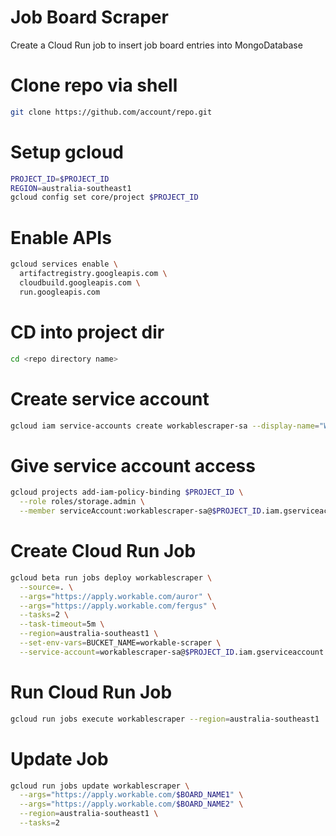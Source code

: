 # Job Board Scraper

Create a Cloud Run job to insert job board entries into MongoDatabase

# Clone repo via shell

```sh
git clone https://github.com/account/repo.git
```

# Setup gcloud

```sh
PROJECT_ID=$PROJECT_ID
REGION=australia-southeast1
gcloud config set core/project $PROJECT_ID
```

# Enable APIs

```sh
gcloud services enable \
  artifactregistry.googleapis.com \
  cloudbuild.googleapis.com \
  run.googleapis.com
```

# CD into project dir

```sh
cd <repo directory name>
```

# Create service account

```sh
gcloud iam service-accounts create workablescraper-sa --display-name="Workable Scraper service account"
```

# Give service account access

```sh
gcloud projects add-iam-policy-binding $PROJECT_ID \
  --role roles/storage.admin \
  --member serviceAccount:workablescraper-sa@$PROJECT_ID.iam.gserviceaccount.com
```

# Create Cloud Run Job

```sh
gcloud beta run jobs deploy workablescraper \
  --source=. \
  --args="https://apply.workable.com/auror" \
  --args="https://apply.workable.com/fergus" \
  --tasks=2 \
  --task-timeout=5m \
  --region=australia-southeast1 \
  --set-env-vars=BUCKET_NAME=workable-scraper \
  --service-account=workablescraper-sa@$PROJECT_ID.iam.gserviceaccount.com
```

# Run Cloud Run Job

```sh
gcloud run jobs execute workablescraper --region=australia-southeast1
```

# Update Job

```sh
gcloud run jobs update workablescraper \
  --args="https://apply.workable.com/$BOARD_NAME1" \
  --args="https://apply.workable.com/$BOARD_NAME2" \
  --region=australia-southeast1 \
  --tasks=2
```
